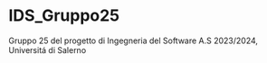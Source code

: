 # IDS_Gruppo25
Gruppo 25 del progetto di Ingegneria del Software A.S 2023/2024, Universitá di Salerno
